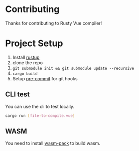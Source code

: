 # Contributing

Thanks for contributing to Rusty Vue compiler!

# Project Setup

1. Install [rustup](https://rustup.rs/)
2. clone the repo
3. `git submodule init && git submodule update --recursive`
4. `cargo build`
5. Setup [pre-commit](https://pre-commit.com/) for git hooks


## CLI test

You can use the cli to test locally.

```bash
cargo run [file-to-compile.vue]
```

## WASM

You need to install [wasm-pack](https://rustwasm.github.io/wasm-pack/) to build wasm.
